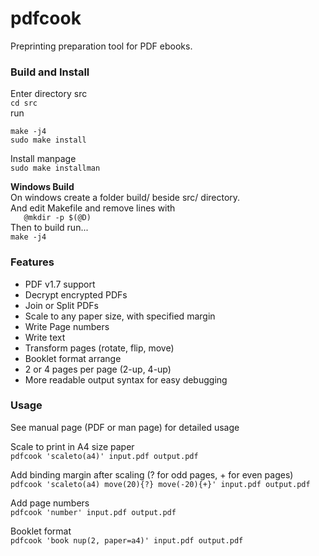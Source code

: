 # pdfcook
Preprinting preparation tool for PDF ebooks.  

### Build and Install
Enter directory src  
`cd src`  
run  
```
make -j4  
sudo make install  
```  
Install manpage  
`sudo make installman`  

**Windows Build**  
On windows create a folder build/ beside src/ directory.  
And edit Makefile and remove lines with  
`	@mkdir -p $(@D)`  
Then to build run...  
 `make -j4`  

### Features
* PDF v1.7 support  
* Decrypt encrypted PDFs  
* Join or Split PDFs  
* Scale to any paper size, with specified margin  
* Write Page numbers  
* Write text  
* Transform pages (rotate, flip, move)  
* Booklet format arrange  
* 2 or 4 pages per page (2-up, 4-up)  
* More readable output syntax for easy debugging  

### Usage
See manual page (PDF or man page) for detailed usage  

Scale to print in A4 size paper  
`pdfcook 'scaleto(a4)' input.pdf output.pdf`  

Add binding margin after scaling (? for odd pages, + for even pages)  
`pdfcook 'scaleto(a4) move(20){?} move(-20){+}' input.pdf output.pdf`  

Add page numbers  
`pdfcook 'number' input.pdf output.pdf`  

Booklet format  
`pdfcook 'book nup(2, paper=a4)' input.pdf output.pdf`  
